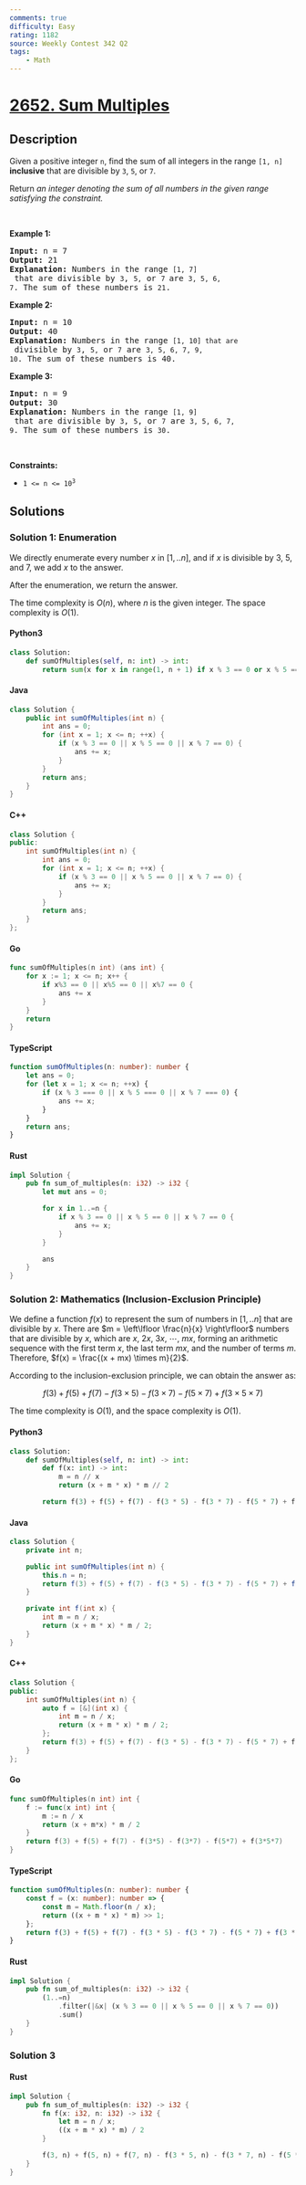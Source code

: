 ```yaml
---
comments: true
difficulty: Easy
rating: 1182
source: Weekly Contest 342 Q2
tags:
    - Math
---
```


<!-- problem:start -->

# [2652. Sum Multiples](https://leetcode.com/problems/sum-multiples)

## Description

<!-- description:start -->

<p>Given a positive integer <code>n</code>, find the sum of all integers in the range <code>[1, n]</code> <strong>inclusive</strong> that are divisible by <code>3</code>, <code>5</code>, or <code>7</code>.</p>

<p>Return <em>an integer denoting the sum of all numbers in the given range satisfying&nbsp;the constraint.</em></p>

<p>&nbsp;</p>
<p><strong class="example">Example 1:</strong></p>

<pre>
<strong>Input:</strong> n = 7
<strong>Output:</strong> 21
<strong>Explanation:</strong> Numbers in the range <code>[1, 7]</code> that are divisible by <code>3</code>, <code>5,</code> or <code>7 </code>are <code>3, 5, 6, 7</code>. The sum of these numbers is <code>21</code>.
</pre>

<p><strong class="example">Example 2:</strong></p>

<pre>
<strong>Input:</strong> n = 10
<strong>Output:</strong> 40
<strong>Explanation:</strong> Numbers in the range <code>[1, 10] that are</code> divisible by <code>3</code>, <code>5,</code> or <code>7</code> are <code>3, 5, 6, 7, 9, 10</code>. The sum of these numbers is 40.
</pre>

<p><strong class="example">Example 3:</strong></p>

<pre>
<strong>Input:</strong> n = 9
<strong>Output:</strong> 30
<strong>Explanation:</strong> Numbers in the range <code>[1, 9]</code> that are divisible by <code>3</code>, <code>5</code>, or <code>7</code> are <code>3, 5, 6, 7, 9</code>. The sum of these numbers is <code>30</code>.
</pre>

<p>&nbsp;</p>
<p><strong>Constraints:</strong></p>

<ul>
	<li><code>1 &lt;= n &lt;= 10<sup>3</sup></code></li>
</ul>

<!-- description:end -->

## Solutions

<!-- solution:start -->

### Solution 1: Enumeration

We directly enumerate every number $x$ in $[1,..n]$, and if $x$ is divisible by $3$, $5$, and $7$, we add $x$ to the answer.

After the enumeration, we return the answer.

The time complexity is $O(n)$, where $n$ is the given integer. The space complexity is $O(1)$.

<!-- tabs:start -->

#### Python3

```python
class Solution:
    def sumOfMultiples(self, n: int) -> int:
        return sum(x for x in range(1, n + 1) if x % 3 == 0 or x % 5 == 0 or x % 7 == 0)
```

#### Java

```java
class Solution {
    public int sumOfMultiples(int n) {
        int ans = 0;
        for (int x = 1; x <= n; ++x) {
            if (x % 3 == 0 || x % 5 == 0 || x % 7 == 0) {
                ans += x;
            }
        }
        return ans;
    }
}
```

#### C++

```cpp
class Solution {
public:
    int sumOfMultiples(int n) {
        int ans = 0;
        for (int x = 1; x <= n; ++x) {
            if (x % 3 == 0 || x % 5 == 0 || x % 7 == 0) {
                ans += x;
            }
        }
        return ans;
    }
};
```

#### Go

```go
func sumOfMultiples(n int) (ans int) {
	for x := 1; x <= n; x++ {
		if x%3 == 0 || x%5 == 0 || x%7 == 0 {
			ans += x
		}
	}
	return
}
```

#### TypeScript

```ts
function sumOfMultiples(n: number): number {
    let ans = 0;
    for (let x = 1; x <= n; ++x) {
        if (x % 3 === 0 || x % 5 === 0 || x % 7 === 0) {
            ans += x;
        }
    }
    return ans;
}
```

#### Rust

```rust
impl Solution {
    pub fn sum_of_multiples(n: i32) -> i32 {
        let mut ans = 0;

        for x in 1..=n {
            if x % 3 == 0 || x % 5 == 0 || x % 7 == 0 {
                ans += x;
            }
        }

        ans
    }
}
```

<!-- tabs:end -->

<!-- solution:end -->

<!-- solution:start -->

### Solution 2: Mathematics (Inclusion-Exclusion Principle)

We define a function $f(x)$ to represent the sum of numbers in $[1,..n]$ that are divisible by $x$. There are $m = \left\lfloor \frac{n}{x} \right\rfloor$ numbers that are divisible by $x$, which are $x$, $2x$, $3x$, $\cdots$, $mx$, forming an arithmetic sequence with the first term $x$, the last term $mx$, and the number of terms $m$. Therefore, $f(x) = \frac{(x + mx) \times m}{2}$.

According to the inclusion-exclusion principle, we can obtain the answer as:

$$
f(3) + f(5) + f(7) - f(3 \times 5) - f(3 \times 7) - f(5 \times 7) + f(3 \times 5 \times 7)
$$

The time complexity is $O(1)$, and the space complexity is $O(1)$.

<!-- tabs:start -->

#### Python3

```python
class Solution:
    def sumOfMultiples(self, n: int) -> int:
        def f(x: int) -> int:
            m = n // x
            return (x + m * x) * m // 2

        return f(3) + f(5) + f(7) - f(3 * 5) - f(3 * 7) - f(5 * 7) + f(3 * 5 * 7)
```

#### Java

```java
class Solution {
    private int n;

    public int sumOfMultiples(int n) {
        this.n = n;
        return f(3) + f(5) + f(7) - f(3 * 5) - f(3 * 7) - f(5 * 7) + f(3 * 5 * 7);
    }

    private int f(int x) {
        int m = n / x;
        return (x + m * x) * m / 2;
    }
}
```

#### C++

```cpp
class Solution {
public:
    int sumOfMultiples(int n) {
        auto f = [&](int x) {
            int m = n / x;
            return (x + m * x) * m / 2;
        };
        return f(3) + f(5) + f(7) - f(3 * 5) - f(3 * 7) - f(5 * 7) + f(3 * 5 * 7);
    }
};
```

#### Go

```go
func sumOfMultiples(n int) int {
	f := func(x int) int {
		m := n / x
		return (x + m*x) * m / 2
	}
	return f(3) + f(5) + f(7) - f(3*5) - f(3*7) - f(5*7) + f(3*5*7)
}
```

#### TypeScript

```ts
function sumOfMultiples(n: number): number {
    const f = (x: number): number => {
        const m = Math.floor(n / x);
        return ((x + m * x) * m) >> 1;
    };
    return f(3) + f(5) + f(7) - f(3 * 5) - f(3 * 7) - f(5 * 7) + f(3 * 5 * 7);
}
```

#### Rust

```rust
impl Solution {
    pub fn sum_of_multiples(n: i32) -> i32 {
        (1..=n)
            .filter(|&x| (x % 3 == 0 || x % 5 == 0 || x % 7 == 0))
            .sum()
    }
}
```

<!-- tabs:end -->

<!-- solution:end -->

<!-- solution:start -->

### Solution 3

<!-- tabs:start -->

#### Rust

```rust
impl Solution {
    pub fn sum_of_multiples(n: i32) -> i32 {
        fn f(x: i32, n: i32) -> i32 {
            let m = n / x;
            ((x + m * x) * m) / 2
        }

        f(3, n) + f(5, n) + f(7, n) - f(3 * 5, n) - f(3 * 7, n) - f(5 * 7, n) + f(3 * 5 * 7, n)
    }
}
```

<!-- tabs:end -->

<!-- solution:end -->

<!-- problem:end -->
